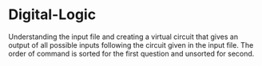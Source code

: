 # Digital-Logic
Understanding the input file and creating a virtual circuit that gives an output of all possible inputs following the circuit given in the input file. The order of command is sorted for the first question and unsorted for second.

